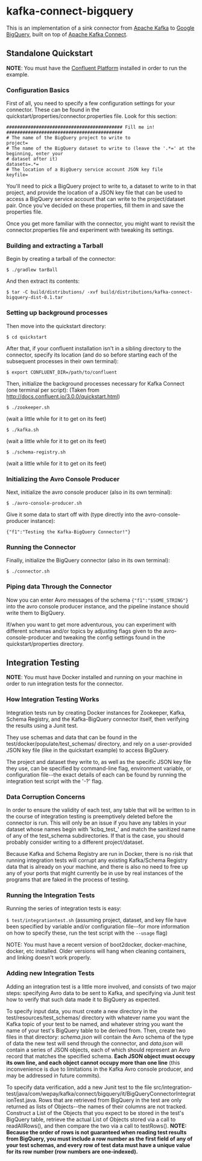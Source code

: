 # kafka-connect-bigquery

This is an implementation of a sink connector from [Apache Kafka](http://kafka.apache.org/) to
[Google BigQuery](https://cloud.google.com/bigquery/), built on top of
[Apache Kafka Connect](http://docs.confluent.io/3.0.0/connect/).

## Standalone Quickstart

**NOTE**: You must have the [Confluent Platform](http://docs.confluent.io/3.0.0/installation.html)
installed in order to run the example.

### Configuration Basics

First of all, you need to specify a few configuration settings for your connector. These can be
found in the quickstart/properties/connector.properties file. Look for this section:

```
########################################### Fill me in! ###########################################
# The name of the BigQuery project to write to
project=
# The name of the BigQuery dataset to write to (leave the '.*=' at the beginning, enter your
# dataset after it)
datasets=.*=
# The location of a BigQuery service account JSON key file
keyfile=
```

You'll need to pick a BigQuery project to write to, a dataset to write to in that project, and
provide the location of a JSON key file that can be used to access a BigQuery service account that
can write to the project/dataset pair. Once you've decided on these properties, fill them in and
save the properties file.

Once you get more familiar with the connector, you might want to revisit the connector.properties
file and experiment with tweaking its settings.

### Building and extracting a Tarball

Begin by creating a tarball of the connector:

`$ ./gradlew tarBall`

And then extract its contents:

`$ tar -C build/distributions/ -xvf build/distributions/kafka-connect-bigquery-dist-0.1.tar`

### Setting up background processes

Then move into the quickstart directory:

`$ cd quickstart`

After that, if your confluent installation isn't in a sibling directory to
the connector, specify its location (and do so before starting each of the
subsequent processes in their own terminal):

`$ export CONFLUENT_DIR=/path/to/confluent`

Then, initialize the background processes necessary for Kafka Connect (one terminal per script):
(Taken from http://docs.confluent.io/3.0.0/quickstart.html)

`$ ./zookeeper.sh`

(wait a little while for it to get on its feet)

`$ ./kafka.sh`

(wait a little while for it to get on its feet)

`$ ./schema-registry.sh`

(wait a little while for it to get on its feet)

### Initializing the Avro Console Producer

Next, initialize the avro console producer (also in its own terminal):

`$ ./avro-console-producer.sh`

Give it some data to start off with (type directly into the avro-console-producer instance):

`{"f1":"Testing the Kafka-BigQuery Connector!"}`

### Running the Connector

Finally, initialize the BigQuery connector (also in its own terminal):

`$ ./connector.sh`

### Piping data Through the Connector

Now you can enter Avro messages of the schema `{"f1":"$SOME_STRING"}` into
the avro console producer instance, and the pipeline instance should write
them to BigQuery.

If/when you want to get more adventurous, you can experiment with different
schemas and/or topics by adjusting flags given to the avro-console-producer
and tweaking the config settings found in the quickstart/properties directory.

## Integration Testing

**NOTE**: You must have Docker installed and running on your machine in order to run integration
tests for the connector.

### How Integration Testing Works

Integration tests run by creating Docker instances for Zookeeper, Kafka, Schema Registry, and the
Kafka-BigQuery connector itself, then verifying the results using a Junit test.

They use schemas and data that can be found in the test/docker/populate/test_schemas/ directory, and
rely on a user-provided JSON key file (like in the quickstart example) to access BigQuery.

The project and dataset they write to, as well as the specific JSON key file they use, can be
specified by command-line flag, environment variable, or configuration file--the exact details of
each can be found by running the integration test script with the '-?' flag.

### Data Corruption Concerns

In order to ensure the validity of each test, any table that will be written to in the course of
integration testing is preemptively deleted before the connector is run. This will only be an issue
if you have any tables in your dataset whose names begin with 'kcbq_test_' and match the sanitized
name of any of the test_schema subdirectories. If that is the case, you should probably consider
writing to a different project/dataset.

Because Kafka and Schema Registry are run in Docker, there is no risk that running integration tests
will corrupt any existing Kafka/Schema Registry data that is already on your machine, and there is
also no need to free up any of your ports that might currently be in use by real instances of the
programs that are faked in the process of testing.

### Running the Integration Tests

Running the series of integration tests is easy:

`$ test/integrationtest.sh` (assuming project, dataset, and key file have been specified by variable
and/or configuration file--for more information on how to specify these, run the test script with
the `--usage` flag)

NOTE: You must have a recent version of boot2docker, docker-machine, docker, etc installed. Older
versions will hang when cleaning containers, and linking doesn't work properly.

### Adding new Integration Tests

Adding an integration test is a little more involved, and consists of two major steps: specifying
Avro data to be sent to Kafka, and specifying via Junit test how to verify that such data made it
to BigQuery as expected.

To specify input data, you must create a new directory in the test/resources/test_schemas/
directory with whatever name you want the Kafka topic of your test to be named, and whatever string
you want the name of your test's BigQuery table to be derived from. Then, create two files in that
directory: *schema.json* will contain the Avro schema of the type of data the new test will send
through the connector, and *data.json* will contain a series of JSON objects, each of which should
represent an Avro record that matches the specified schema. **Each JSON object must occupy its own
line, and each object cannot occupy more than one line** (this inconvenience is due to limitations
in the Kafka Avro console producer, and may be addressed in future commits).

To specify data verification, add a new Junit test to the file
src/integration-test/java/com/wepay/kafka/connect/bigquery/it/BigQueryConnectorIntegrationTest.java.
Rows that are retrieved from BigQuery in the test are only returned as lists of Objects--the names
of their columns are not tracked. Construct a List of the Objects that you expect to be stored in
the test's BigQuery table, retrieve the actual List of Objects stored via a call to readAllRows(),
and then compare the two via a call to testRows(). **NOTE: Because the order of rows is not
guaranteed when reading test results from BigQuery, you must include a row number as the first field
of any of your test schemas, and every row of test data must have a unique value for its row number
(row numbers are one-indexed).**
